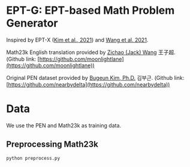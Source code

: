 # EPT-G: EPT-based Math Problem Generator
Inspired by EPT-X ([Kim et al., 2021](https://www.2022.aclweb.org/papers)) and [Wang et al. 2021](https://aclanthology.org/2021.emnlp-main.484/).

Math23k English translation provided by [Zichao (Jack) Wang](https://zw16.web.rice.edu) 王子超. (Github link: [https://github.com/moonlightlane](https://github.com/moonlightlane))

Original PEN dataset provided by [Bugeun Kim, Ph.D.](https://scholar.google.com/citations?user=6zDxUP8AAAAJ&hl=ko&oi=ao) 김부근. (Github link: [https://github.com/nearbydelta](https://github.com/nearbydelta))

# Data
We use the PEN and Math23k as training data.
## Preprocessing Math23k
```
python preprocess.py
```